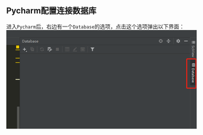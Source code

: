 ## Pycharm配置连接数据库

进入`Pycharm`后，右边有一个`Database`的选项，点击这个选项弹出以下界面：
![Database](../images/chapter04/001.png)